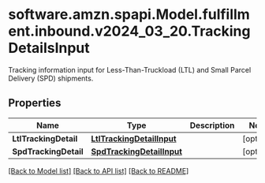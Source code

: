 # software.amzn.spapi.Model.fulfillment.inbound.v2024_03_20.TrackingDetailsInput
Tracking information input for Less-Than-Truckload (LTL) and Small Parcel Delivery (SPD) shipments.

## Properties

Name | Type | Description | Notes
------------ | ------------- | ------------- | -------------
**LtlTrackingDetail** | [**LtlTrackingDetailInput**](LtlTrackingDetailInput.md) |  | [optional] 
**SpdTrackingDetail** | [**SpdTrackingDetailInput**](SpdTrackingDetailInput.md) |  | [optional] 

[[Back to Model list]](../README.md#documentation-for-models) [[Back to API list]](../README.md#documentation-for-api-endpoints) [[Back to README]](../README.md)

